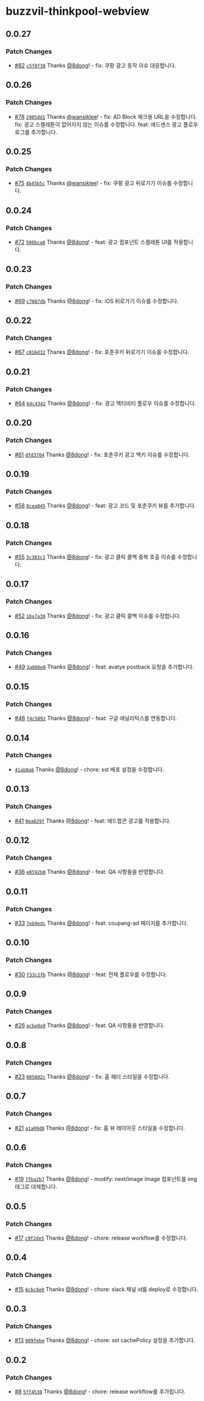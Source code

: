 # buzzvil-thinkpool-webview

## 0.0.27

### Patch Changes

- [#82](https://github.com/TENQUBE/aipicks-avabuzz/pull/82) [`c5f8f38`](https://github.com/TENQUBE/aipicks-avabuzz/commit/c5f8f38c81f235c5c880834ed31143a99fb7a262) Thanks [@8dong](https://github.com/8dong)! - fix: 쿠팡 광고 동작 이슈 대응합니다.

## 0.0.26

### Patch Changes

- [#78](https://github.com/TENQUBE/aipicks-avabuzz/pull/78) [`2985dd1`](https://github.com/TENQUBE/aipicks-avabuzz/commit/2985dd1d4ca3579ae71fbb6fdd3cddf3dbde9f56) Thanks [@wansiklee](https://github.com/wansiklee)! - fix: AD Block 체크용 URL을 수정합니다.
  fix: 광고 스켈레톤이 없어지지 않는 이슈를 수정합니다.
  feat: 애드센스 광고 플로우 로그를 추가합니다.

## 0.0.25

### Patch Changes

- [#75](https://github.com/TENQUBE/aipicks-avabuzz/pull/75) [`4b45b5c`](https://github.com/TENQUBE/aipicks-avabuzz/commit/4b45b5cf5c13e37cc7bde63d2c3e16e001cd4842) Thanks [@wansiklee](https://github.com/wansiklee)! - fix: 쿠팡 광고 뒤로가기 이슈를 수정합니다.

## 0.0.24

### Patch Changes

- [#72](https://github.com/TENQUBE/aipicks-avabuzz/pull/72) [`506bca0`](https://github.com/TENQUBE/aipicks-avabuzz/commit/506bca0317f549d23d98fead3ee1c358bad33378) Thanks [@8dong](https://github.com/8dong)! - feat: 광고 컴포넌트 스켈레톤 UI를 적용합니다.

## 0.0.23

### Patch Changes

- [#69](https://github.com/TENQUBE/aipicks-avabuzz/pull/69) [`c7087db`](https://github.com/TENQUBE/aipicks-avabuzz/commit/c7087db2fac379101f6b1f6f5ec941ed2d44c244) Thanks [@8dong](https://github.com/8dong)! - fix: iOS 뒤로가기 이슈를 수정합니다.

## 0.0.22

### Patch Changes

- [#67](https://github.com/TENQUBE/aipicks-avabuzz/pull/67) [`c016d32`](https://github.com/TENQUBE/aipicks-avabuzz/commit/c016d32cdb3e5f8a9a8dcab2f642e2c33a316be4) Thanks [@8dong](https://github.com/8dong)! - fix: 포춘쿠키 뒤로가기 이슈를 수정합니다.

## 0.0.21

### Patch Changes

- [#64](https://github.com/TENQUBE/aipicks-avabuzz/pull/64) [`64c4342`](https://github.com/TENQUBE/aipicks-avabuzz/commit/64c4342ced92a6a38f8bd4d2ba39818225800b5d) Thanks [@8dong](https://github.com/8dong)! - fix: 광고 액티비티 플로우 이슈를 수정합니다.

## 0.0.20

### Patch Changes

- [#61](https://github.com/TENQUBE/aipicks-avabuzz/pull/61) [`dfd3704`](https://github.com/TENQUBE/aipicks-avabuzz/commit/dfd3704462cb7432a41c104890e00bac4794e947) Thanks [@8dong](https://github.com/8dong)! - fix: 포춘쿠키 광고 백키 이슈를 수정합니다.

## 0.0.19

### Patch Changes

- [#58](https://github.com/TENQUBE/aipicks-avabuzz/pull/58) [`8cea845`](https://github.com/TENQUBE/aipicks-avabuzz/commit/8cea845880f0d9c0d473ea5ec7f3becd2b6c5ab9) Thanks [@8dong](https://github.com/8dong)! - feat: 광고 코드 및 포춘쿠키 뷰를 추가합니다.

## 0.0.18

### Patch Changes

- [#55](https://github.com/TENQUBE/aipicks-avabuzz/pull/55) [`3c383c1`](https://github.com/TENQUBE/aipicks-avabuzz/commit/3c383c15bf29638e93c5f3516dc5bd4166ecc2e7) Thanks [@8dong](https://github.com/8dong)! - fix: 광고 클릭 콜백 중복 호출 이슈를 수정합니다.

## 0.0.17

### Patch Changes

- [#52](https://github.com/TENQUBE/aipicks-avabuzz/pull/52) [`18a7a30`](https://github.com/TENQUBE/aipicks-avabuzz/commit/18a7a30bb19ccc25729597ec26bde012cdde483b) Thanks [@8dong](https://github.com/8dong)! - fix: 광고 클릭 콜백 이슈를 수정합니다.

## 0.0.16

### Patch Changes

- [#49](https://github.com/TENQUBE/aipicks-avabuzz/pull/49) [`3a806e0`](https://github.com/TENQUBE/aipicks-avabuzz/commit/3a806e062cb26a4d7576a34f48f3a443dda16b3f) Thanks [@8dong](https://github.com/8dong)! - feat: avatye postback 요청을 추가합니다.

## 0.0.15

### Patch Changes

- [#46](https://github.com/TENQUBE/aipicks-avabuzz/pull/46) [`f4c5092`](https://github.com/TENQUBE/aipicks-avabuzz/commit/f4c5092d5c5a336b175f4fd0e1de4b7116638cb0) Thanks [@8dong](https://github.com/8dong)! - feat: 구글 애널리틱스를 연동합니다.

## 0.0.14

### Patch Changes

- [`41ab8a6`](https://github.com/TENQUBE/aipicks-avabuzz/commit/41ab8a6643bdd8ee3d4648a953036325fd9674a8) Thanks [@8dong](https://github.com/8dong)! - chore: sst 배포 설정을 수정합니다.

## 0.0.13

### Patch Changes

- [#41](https://github.com/TENQUBE/buzzvil-thinkpool-webview/pull/41) [`9ea829f`](https://github.com/TENQUBE/buzzvil-thinkpool-webview/commit/9ea829f7dd1490ebf68acfe531a9eaac02553642) Thanks [@8dong](https://github.com/8dong)! - feat: 애드팝콘 광고를 적용합니다.

## 0.0.12

### Patch Changes

- [#36](https://github.com/TENQUBE/buzzvil-thinkpool-webview/pull/36) [`e8592b0`](https://github.com/TENQUBE/buzzvil-thinkpool-webview/commit/e8592b0220f19a8c42721c41024557111f57f0fc) Thanks [@8dong](https://github.com/8dong)! - feat: QA 사항들을 반영합니다.

## 0.0.11

### Patch Changes

- [#33](https://github.com/TENQUBE/buzzvil-thinkpool-webview/pull/33) [`7eb9edc`](https://github.com/TENQUBE/buzzvil-thinkpool-webview/commit/7eb9edcba22a03192ea15b7caeea7d2d596e5ef5) Thanks [@8dong](https://github.com/8dong)! - feat: coupang-ad 페이지를 추가합니다.

## 0.0.10

### Patch Changes

- [#30](https://github.com/TENQUBE/buzzvil-thinkpool-webview/pull/30) [`f33c2fb`](https://github.com/TENQUBE/buzzvil-thinkpool-webview/commit/f33c2fbb35d99c848f424af030bd6c0e9f8f9c69) Thanks [@8dong](https://github.com/8dong)! - feat: 전체 플로우를 수정합니다.

## 0.0.9

### Patch Changes

- [#26](https://github.com/TENQUBE/buzzvil-thinkpool-webview/pull/26) [`acbe0a9`](https://github.com/TENQUBE/buzzvil-thinkpool-webview/commit/acbe0a9e82be662bd907a3f08c6c9c1789da81d2) Thanks [@8dong](https://github.com/8dong)! - feat: QA 사항들을 반영합니다.

## 0.0.8

### Patch Changes

- [#23](https://github.com/TENQUBE/buzzvil-thinkpool-webview/pull/23) [`085802c`](https://github.com/TENQUBE/buzzvil-thinkpool-webview/commit/085802c6057aad2e00775691b732ba1bd94c81f2) Thanks [@8dong](https://github.com/8dong)! - fix: 홈 헤더 스타일을 수정합니다.

## 0.0.7

### Patch Changes

- [#21](https://github.com/TENQUBE/buzzvil-thinkpool-webview/pull/21) [`a1a09d0`](https://github.com/TENQUBE/buzzvil-thinkpool-webview/commit/a1a09d05aaf497cb21abd23e476d5108c4aebc6a) Thanks [@8dong](https://github.com/8dong)! - fix: 홈 뷰 레이아웃 스타일을 수정합니다.

## 0.0.6

### Patch Changes

- [#19](https://github.com/TENQUBE/buzzvil-thinkpool-webview/pull/19) [`7fba2b7`](https://github.com/TENQUBE/buzzvil-thinkpool-webview/commit/7fba2b73fa1175d17be7bdac6b9e1ac8e5c66372) Thanks [@8dong](https://github.com/8dong)! - modify: next/image Image 컴포넌트를 img 태그로 대체합니다.

## 0.0.5

### Patch Changes

- [#17](https://github.com/TENQUBE/buzzvil-thinkpool-webview/pull/17) [`c9f2de5`](https://github.com/TENQUBE/buzzvil-thinkpool-webview/commit/c9f2de5da845cf002339d83438e91150c9ddf6e9) Thanks [@8dong](https://github.com/8dong)! - chore: release workflow를 수정합니다.

## 0.0.4

### Patch Changes

- [#15](https://github.com/TENQUBE/buzzvil-thinkpool-webview/pull/15) [`4cbc8e0`](https://github.com/TENQUBE/buzzvil-thinkpool-webview/commit/4cbc8e03a2ab948545e2da5df6a6a06668ac2546) Thanks [@8dong](https://github.com/8dong)! - chore: slack 채널 id를 deploy로 수정합니다.

## 0.0.3

### Patch Changes

- [#13](https://github.com/TENQUBE/buzzvil-thinkpool-webview/pull/13) [`989febe`](https://github.com/TENQUBE/buzzvil-thinkpool-webview/commit/989febe79bccc7884ed0c76f012ce02ebcc9cf8c) Thanks [@8dong](https://github.com/8dong)! - chore: sst cachePolicy 설정을 추가합니다.

## 0.0.2

### Patch Changes

- [#8](https://github.com/TENQUBE/buzzvil-thinkpool-webview/pull/8) [`5ff4530`](https://github.com/TENQUBE/buzzvil-thinkpool-webview/commit/5ff45305905ef6140451fe209c251de1f940b42f) Thanks [@8dong](https://github.com/8dong)! - chore: release workflow를 추가힙니다.
